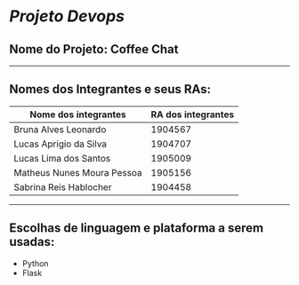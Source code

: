 # <b><i>Projeto Devops</i></b>

## Nome do Projeto: Coffee Chat

-----------------------------------------------------------------------

## Nomes dos Integrantes e seus RAs:

| Nome dos integrantes        | RA dos integrantes  |
|-----------------------------|---------------------|
| Bruna Alves Leonardo        |  1904567            |
| Lucas Aprigio da Silva      |  1904707            |
| Lucas Lima dos Santos       |  1905009            |
| Matheus Nunes Moura Pessoa  |  1905156            |
| Sabrina Reis Hablocher      |  1904458            |

-----------------------------------------------------------------------

## Escolhas de linguagem e plataforma a serem usadas:
- Python
- Flask

